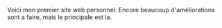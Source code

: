 Voici mon premier site web personnel. Encore beaucoup d'améliorations sont a faire, mais le principale est la.
